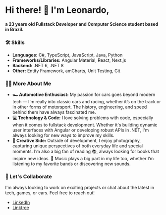 # Hi there! 👋 I'm Leonardo,
#### a 23 years old Fullstack Developer and Computer Science student based in Brazil.

### 🛠 Skills
- **Languages:** C#, TypeScript, JavaScript, Java, Python
- **Frameworks/Libraries:** Angular Material, React, Next.js
- **Backend:** .NET 6, .NET 8
- **Other:** Entity Framework, amCharts, Unit Testing, Git

### 👨‍💻 More About Me
- **🏎️ Automotive Enthusiast:** My passion for cars goes beyond modern tech — I’m really into classic cars and racing, whether it’s on the track or in other forms of motorsport. The history, engineering, and speed behind them have always fascinated me.
- **💻 Technology & Code:** I love solving problems with code, especially when it comes to fullstack development. Whether it's building dynamic user interfaces with Angular or developing robust APIs in .NET, I'm always looking for new ways to improve my skills.
- **📸 Creative Side:** Outside of development, I enjoy photography, capturing unique perspectives of both everyday life and special moments. I’m also a big fan of reading 📚, always looking for books that inspire new ideas. 🎵 Music plays a big part in my life too, whether I’m listening to my favorite bands or discovering new sounds.

### 🚀 Let's Collaborate
I'm always looking to work on exciting projects or chat about the latest in tech, games, or cars. Feel free to reach out!

- [LinkedIn](https://www.linkedin.com/in/os-leonardo)
- [Linktree](https://linktr.ee/osleonardo)
